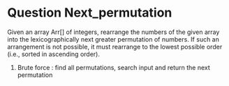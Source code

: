 # Question Next_permutation

Given an array Arr[] of integers, rearrange the numbers of the given array into the lexicographically next greater permutation of numbers.
If such an arrangement is not possible, it must rearrange to the lowest possible order (i.e., sorted in ascending order).


1. Brute force : find all permutations, search input and return the next permutation
